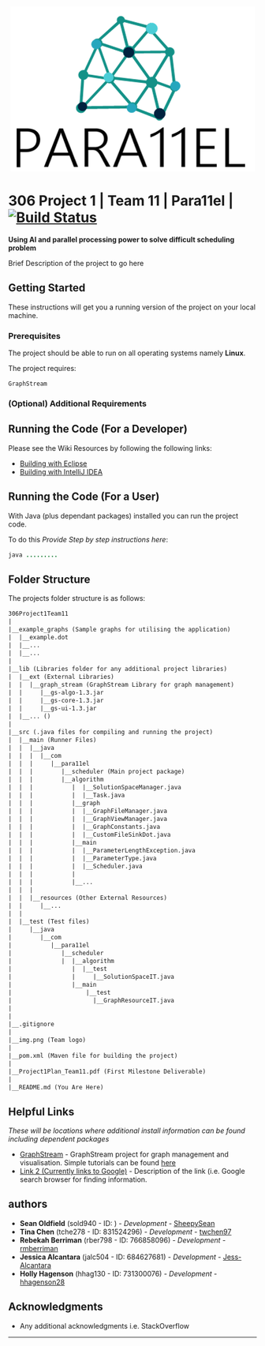 <p align="center"> 
<img src="https://github.com/SheepySean/306Project1Team11/blob/master/img.png">
</p>

# 306 Project 1		|		Team 11		|		Para11el    |   [![Build Status](https://travis-ci.com/SheepySean/306Project1Team11.svg?token=uyPgVa62zwbc6MQzYwFa&branch=master)](https://travis-ci.com/SheepySean/306Project1Team11)


**Using AI and parallel processing power to solve difficult scheduling problem**

Brief Description of the project to go here

## Getting Started

These instructions will get you a running version of the project on your local machine.

### Prerequisites

The project should be able to run on all operating systems namely **Linux**.

The project requires:
```
GraphStream
```

### (Optional) Additional Requirements


## Running the Code (For a Developer)

Please see the Wiki Resources by following the following links:
* [Building with Eclipse](https://github.com/SheepySean/306Project1Team11/wiki/Building-with-Eclipse)
* [Building with IntelliJ IDEA](https://github.com/SheepySean/306Project1Team11/wiki/Building-with-IntelliJ-IDEA)

## Running the Code (For a User)

With Java (plus dependant packages) installed you can run the project code. 

To do this *Provide Step by step instructions here*:
```java
java .........
```

## Folder Structure

The projects folder structure is as follows:

```
306Project1Team11
|
|__example_graphs (Sample graphs for utilising the application)
|  |__example.dot
|  |__...
|  |__...
|  
|__lib (Libraries folder for any additional project libraries)
|  |__ext (External Libraries)
|  |  |__graph_stream (GraphStream Library for graph management)
|  |     |__gs-algo-1.3.jar
|  |     |__gs-core-1.3.jar
|  |     |__gs-ui-1.3.jar
|  |__... ()
|
|__src (.java files for compiling and running the project)
|  |__main (Runner Files)
|  |  |__java
|  |  |  |__com
|  |  |     |__para11el
|  |  |        |__scheduler (Main project package)
|  |  |        |__algorithm
|  |  |           |  |__SolutionSpaceManager.java  
|  |  |           |  |__Task.java  
|  |  |           |__graph
|  |  |           |  |__GraphFileManager.java
|  |  |           |  |__GraphViewManager.java
|  |  |           |  |__GraphConstants.java
|  |  |           |  |__CustomFileSinkDot.java
|  |  |           |__main
|  |  |           |  |__ParameterLengthException.java
|  |  |           |  |__ParameterType.java
|  |  |           |  |__Scheduler.java
|  |  |           |
|  |  |           |__...
|  |  |
|  |  |__resources (Other External Resources)
|  |     |__...
|  |
|  |__test (Test files)
|     |__java
|        |__com
|           |__para11el
|              |__scheduler 
|              |  |__algorithm
|                 |  |__test
|                 |     |__SolutionSpaceIT.java
|                 |__main
|                     |__test
|                       |__GraphResourceIT.java
|
|
|__.gitignore
|
|__img.png (Team logo)
|
|__pom.xml (Maven file for building the project)
|
|__Project1Plan_Team11.pdf (First Milestone Deliverable)
|
|__README.md (You Are Here)
```

## Helpful Links

*These will be locations where additional install information can be found including dependent packages*

*  [GraphStream](http://graphstream-project.org/) - GraphStream project for graph management and visualisation. Simple tutorials can be found [here](http://graphstream-project.org/doc/Tutorials/)
*  [Link 2 (Currently links to Google)](https://www.google.com/) - Description of the link (i.e. Google search browser for finding information.


## authors

* **Sean Oldfield** (sold940 - ID: ) - *Development* - [SheepySean](https://github.com/SheepySean)
* **Tina Chen** (tche278 - ID: 831524296) - *Development* - [twchen97](https://github.com/twchen97)
* **Rebekah Berriman** (rber798 - ID: 766858096) - *Development* - [rmberriman](https://github.com/rmberriman)
* **Jessica Alcantara** (jalc504 - ID: 684627681) - *Development* - [Jess-Alcantara](https://github.com/Jess-Alcantara)
* **Holly Hagenson** (hhag130 - ID: 731300076) - *Development* - [hhagenson28](https://github.com/hhagenson28)

## Acknowledgments

* Any additional acknowledgments i.e. StackOverflow

---

